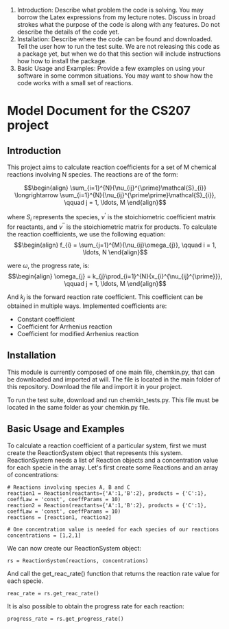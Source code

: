 1. Introduction:  Describe what problem the code is solving.  You may borrow the Latex
   expressions from my lecture notes.  Discuss in broad strokes what the purpose of the
   code is along with any features.  Do not describe the details of the code yet.
2. Installation:  Describe where the code can be found and downloaded.  Tell the user
   how to run the test suite.  We are not releasing this code as a package yet, but
   when we do that this section will include instructions how how to install the package.
3. Basic Usage and Examples:  Provide a few examples on using your software in some
   common situations.  You may want to show how the code works with a small set of
   reactions.


# Model Document for the CS207 project

## Introduction
This project aims to calculate reaction coefficients for a set of M chemical reactions involving N species. The reactions are of the form:

$$\begin{align}
\sum_{i=1}^{N}{\nu_{ij}^{\prime}\mathcal{S}_{i}} \longrightarrow
\sum_{i=1}^{N}{\nu_{ij}^{\prime\prime}\mathcal{S}_{i}}, \qquad j = 1, \ldots, M
\end{align}$$

where $S_i$ represents the species, $\nu^\prime$ is the stoichiometric coefficient matrix for reactants, and $\nu^{\prime\prime}$ is the stoichiometric matrix for products. To calculate the reaction coefficients, we use the following equation:
$$\begin{align}
f_{i} = \sum_{j=1}^{M}{\nu_{ij}\omega_{j}}, \qquad i = 1, \ldots, N
\end{align}$$

were $\omega$, the progress rate, is:
$$\begin{align}
\omega_{j} = k_{j}\prod_{i=1}^{N}{x_{i}^{\nu_{ij}^{\prime}}}, \qquad j = 1, \ldots, M
\end{align}$$

And $k_{j}$ is the forward reaction rate coefficient. This coefficient can be obtained in multiple ways. Implemented coefficients are:
- Constant coefficient
- Coefficient for Arrhenius reaction
- Coefficient for modified Arrhenius reaction

## Installation

This module is currently composed of one main file, chemkin.py, that can be downloaded and imported at will. The file is located in the main folder of this repository. Download the file and import it in your project.

To run the test suite, download and run chemkin_tests.py. This file must be located in the same folder as your chemkin.py file.

## Basic Usage and Examples

To calculate a reaction coefficient of a particular system, first we must create the ReactionSystem object that represents this system. ReactionSystem needs a list of Reaction objects and a concentration value for each specie in the array. Let's first create some Reactions and an array of concentrations:
```
# Reactions involving species A, B and C
reaction1 = Reaction(reactants={'A':1,'B':2}, products = {'C':1}, coeffLaw = 'const', coeffParams = 10)
reaction2 = Reaction(reactants={'A':1,'B':2}, products = {'C':1}, coeffLaw = 'const', coeffParams = 10)
reactions = [reaction1, reaction2]

# One concentration value is needed for each species of our reactions
concentrations = [1,2,1]
```
We can now create our ReactionSystem object:
```
rs = ReactionSystem(reactions, concentrations)
```
And call the get_reac_rate() function that returns the reaction rate value for each specie.
```
reac_rate = rs.get_reac_rate()
```
It is also possible to obtain the progress rate for each reaction:
```
progress_rate = rs.get_progress_rate()
```
